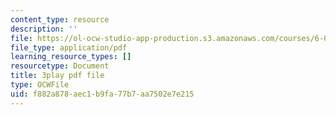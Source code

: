 ```yaml
---
content_type: resource
description: ''
file: https://ol-ocw-studio-app-production.s3.amazonaws.com/courses/6-0001-introduction-to-computer-science-and-programming-in-python-fall-2016/f882a878aec1b9fa77b7aa7502e7e215_-jjUoTiaSHw.pdf
file_type: application/pdf
learning_resource_types: []
resourcetype: Document
title: 3play pdf file
type: OCWFile
uid: f882a878-aec1-b9fa-77b7-aa7502e7e215
---
```

